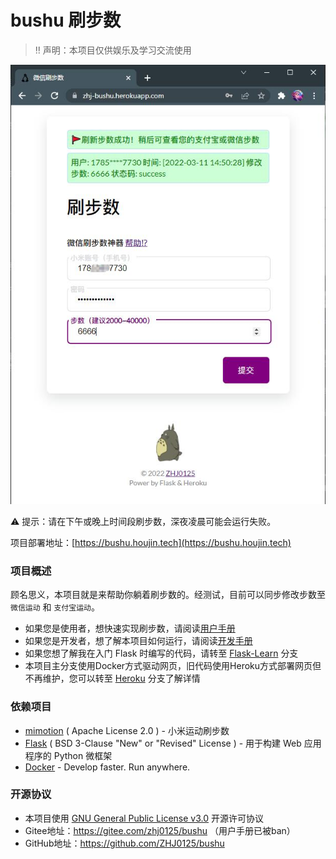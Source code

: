 # bushu 刷步数

> ‼ 声明：本项目仅供娱乐及学习交流使用

![show](docs/show.jpg)

⚠ 提示：请在下午或晚上时间段刷步数，深夜凌晨可能会运行失败。

项目部署地址：[https://bushu.houjin.tech](https://bushu.houjin.tech)

### 项目概述

顾名思义，本项目就是来帮助你躺着刷步数的。经测试，目前可以同步修改步数至 `微信运动` 和 `支付宝运动`。

* 如果您是使用者，想快速实现刷步数，请阅读[用户手册](docs/UserManual.md)
* 如果您是开发者，想了解本项目如何运行，请阅读[开发手册](docs/DevManual.md)
* 如果您想了解我在入门 Flask 时编写的代码，请转至 [Flask-Learn](https://github.com/ZHJ0125/bushu/tree/Flask-Learn) 分支
* 本项目主分支使用Docker方式驱动网页，旧代码使用Heroku方式部署网页但不再维护，您可以转至 [Heroku](https://github.com/ZHJ0125/bushu/tree/heroku) 分支了解详情

### 依赖项目

* [mimotion](https://github.com/577fkj/mimotion) ( Apache License 2.0 ) - 小米运动刷步数
* [Flask](https://github.com/pallets/flask) ( BSD 3-Clause "New" or "Revised" License ) - 用于构建 Web 应用程序的 Python 微框架
* [Docker](https://github.com/docker) - Develop faster. Run anywhere.

### 开源协议

* 本项目使用 [GNU General Public License v3.0](https://github.com/ZHJ0125/bushu/blob/main/LICENSE) 开源许可协议
* Gitee地址：https://gitee.com/zhj0125/bushu （用户手册已被ban）
* GitHub地址：https://github.com/ZHJ0125/bushu
